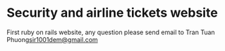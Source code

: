 Security and airline tickets website
======

First ruby on rails website, any question please send email to Tran Tuan Phuong<sir1001dem@gmail.com>
